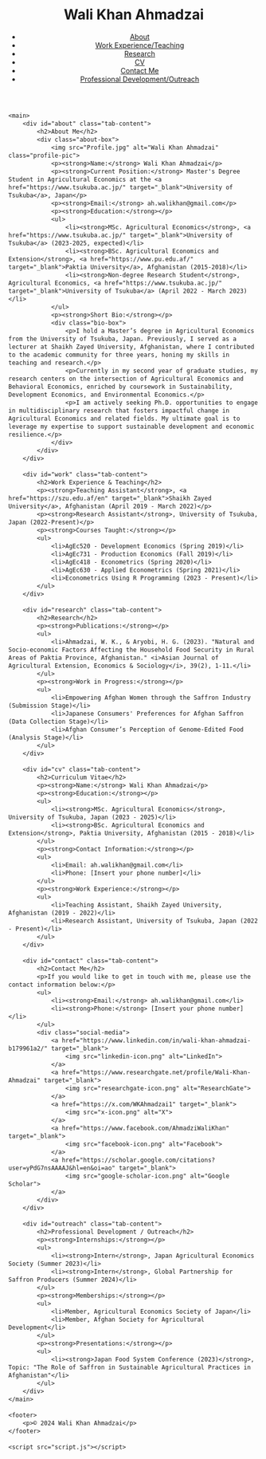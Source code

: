 <!DOCTYPE html>
<html lang="en">
<head>
    <meta charset="UTF-8">
    <meta name="viewport" content="width=device-width, initial-scale=1.0">
    <link rel="stylesheet" href="style.css">
</head>
<body>
    <header>
        <h1>Wali Khan Ahmadzai</h1>
        <nav>
            <ul>
                <li><a href="#" class="tab-link" data-tab="about">About</a></li>
                <li><a href="#" class="tab-link" data-tab="work">Work Experience/Teaching</a></li>
                <li><a href="#" class="tab-link" data-tab="research">Research</a></li>
                <li><a href="#" class="tab-link" data-tab="cv">CV</a></li>
                <li><a href="#" class="tab-link" data-tab="contact">Contact Me</a></li>
                <li><a href="#" class="tab-link" data-tab="outreach">Professional Development/Outreach</a></li>
            </ul>
        </nav>
    </header>

    <main>
        <div id="about" class="tab-content">
            <h2>About Me</h2>
            <div class="about-box">
                <img src="Profile.jpg" alt="Wali Khan Ahmadzai" class="profile-pic">
                <p><strong>Name:</strong> Wali Khan Ahmadzai</p>
                <p><strong>Current Position:</strong> Master's Degree Student in Agricultural Economics at the <a href="https://www.tsukuba.ac.jp/" target="_blank">University of Tsukuba</a>, Japan</p>
                <p><strong>Email:</strong> ah.walikhan@gmail.com</p>
                <p><strong>Education:</strong></p>
                <ul>
                    <li><strong>MSc. Agricultural Economics</strong>, <a href="https://www.tsukuba.ac.jp/" target="_blank">University of Tsukuba</a> (2023-2025, expected)</li>
                    <li><strong>BSc. Agricultural Economics and Extension</strong>, <a href="https://www.pu.edu.af/" target="_blank">Paktia University</a>, Afghanistan (2015-2018)</li>
                    <li><strong>Non-degree Research Student</strong>, Agricultural Economics, <a href="https://www.tsukuba.ac.jp/" target="_blank">University of Tsukuba</a> (April 2022 - March 2023)</li>
                </ul>
                <p><strong>Short Bio:</strong></p>
                <div class="bio-box">
                    <p>I hold a Master’s degree in Agricultural Economics from the University of Tsukuba, Japan. Previously, I served as a lecturer at Shaikh Zayed University, Afghanistan, where I contributed to the academic community for three years, honing my skills in teaching and research.</p>
                    <p>Currently in my second year of graduate studies, my research centers on the intersection of Agricultural Economics and Behavioral Economics, enriched by coursework in Sustainability, Development Economics, and Environmental Economics.</p>
                    <p>I am actively seeking Ph.D. opportunities to engage in multidisciplinary research that fosters impactful change in Agricultural Economics and related fields. My ultimate goal is to leverage my expertise to support sustainable development and economic resilience.</p>
                </div>
            </div>
        </div>

        <div id="work" class="tab-content">
            <h2>Work Experience & Teaching</h2>
            <p><strong>Teaching Assistant</strong>, <a href="https://szu.edu.af/en" target="_blank">Shaikh Zayed University</a>, Afghanistan (April 2019 - March 2022)</p>
            <p><strong>Research Assistant</strong>, University of Tsukuba, Japan (2022-Present)</p>
            <p><strong>Courses Taught:</strong></p>
            <ul>
                <li>AgEc520 - Development Economics (Spring 2019)</li>
                <li>AgEc731 - Production Economics (Fall 2019)</li>
                <li>AgEc418 - Econometrics (Spring 2020)</li>
                <li>AgEc630 - Applied Econometrics (Spring 2021)</li>
                <li>Econometrics Using R Programming (2023 - Present)</li>
            </ul>
        </div>

        <div id="research" class="tab-content">
            <h2>Research</h2>
            <p><strong>Publications:</strong></p>
            <ul>
                <li>Ahmadzai, W. K., & Aryobi, H. G. (2023). "Natural and Socio-economic Factors Affecting the Household Food Security in Rural Areas of Paktia Province, Afghanistan." <i>Asian Journal of Agricultural Extension, Economics & Sociology</i>, 39(2), 1-11.</li>
            </ul>
            <p><strong>Work in Progress:</strong></p>
            <ul>
                <li>Empowering Afghan Women through the Saffron Industry (Submission Stage)</li>
                <li>Japanese Consumers' Preferences for Afghan Saffron (Data Collection Stage)</li>
                <li>Afghan Consumer’s Perception of Genome-Edited Food (Analysis Stage)</li>
            </ul>
        </div>

        <div id="cv" class="tab-content">
            <h2>Curriculum Vitae</h2>
            <p><strong>Name:</strong> Wali Khan Ahmadzai</p>
            <p><strong>Education:</strong></p>
            <ul>
                <li><strong>MSc. Agricultural Economics</strong>, University of Tsukuba, Japan (2023 - 2025)</li>
                <li><strong>BSc. Agricultural Economics and Extension</strong>, Paktia University, Afghanistan (2015 - 2018)</li>
            </ul>
            <p><strong>Contact Information:</strong></p>
            <ul>
                <li>Email: ah.walikhan@gmail.com</li>
                <li>Phone: [Insert your phone number]</li>
            </ul>
            <p><strong>Work Experience:</strong></p>
            <ul>
                <li>Teaching Assistant, Shaikh Zayed University, Afghanistan (2019 - 2022)</li>
                <li>Research Assistant, University of Tsukuba, Japan (2022 - Present)</li>
            </ul>
        </div>

        <div id="contact" class="tab-content">
            <h2>Contact Me</h2>
            <p>If you would like to get in touch with me, please use the contact information below:</p>
            <ul>
                <li><strong>Email:</strong> ah.walikhan@gmail.com</li>
                <li><strong>Phone:</strong> [Insert your phone number]</li>
            </ul>
            <div class="social-media">
                <a href="https://www.linkedin.com/in/wali-khan-ahmadzai-b179961a2/" target="_blank">
                    <img src="linkedin-icon.png" alt="LinkedIn">
                </a>
                <a href="https://www.researchgate.net/profile/Wali-Khan-Ahmadzai" target="_blank">
                    <img src="researchgate-icon.png" alt="ResearchGate">
                </a>
                <a href="https://x.com/WKAhmadzai1" target="_blank">
                    <img src="x-icon.png" alt="X">
                </a>
                <a href="https://www.facebook.com/AhmadziWaliKhan" target="_blank">
                    <img src="facebook-icon.png" alt="Facebook">
                </a>
                <a href="https://scholar.google.com/citations?user=yPdG7nsAAAAJ&hl=en&oi=ao" target="_blank">
                    <img src="google-scholar-icon.png" alt="Google Scholar">
                </a>
            </div>
        </div>

        <div id="outreach" class="tab-content">
            <h2>Professional Development / Outreach</h2>
            <p><strong>Internships:</strong></p>
            <ul>
                <li><strong>Intern</strong>, Japan Agricultural Economics Society (Summer 2023)</li>
                <li><strong>Intern</strong>, Global Partnership for Saffron Producers (Summer 2024)</li>
            </ul>
            <p><strong>Memberships:</strong></p>
            <ul>
                <li>Member, Agricultural Economics Society of Japan</li>
                <li>Member, Afghan Society for Agricultural Development</li>
            </ul>
            <p><strong>Presentations:</strong></p>
            <ul>
                <li><strong>Japan Food System Conference (2023)</strong>, Topic: "The Role of Saffron in Sustainable Agricultural Practices in Afghanistan"</li>
            </ul>
        </div>
    </main>

    <footer>
        <p>© 2024 Wali Khan Ahmadzai</p>
    </footer>

    <script src="script.js"></script>
</body>
</html>

